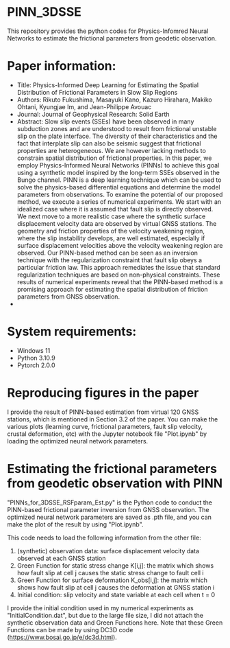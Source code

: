 # PINN_3DSSE
This repository provides the python codes for Physics-Infomred Neural Networks to estimate the frictional parameters from geodetic observation.

# Paper information:
- Title: Physics-Informed Deep Learning for Estimating the Spatial Distribution of Frictional Parameters in Slow Slip Regions
- Authors: Rikuto Fukushima, Masayuki Kano, Kazuro Hirahara, Makiko Ohtani, Kyungjae Im, and Jean-Philippe Avouac
- Journal: Journal of Geophysical Research: Solid Earth
- Abstract: Slow slip events (SSEs) have been observed in many subduction zones and are understood to result from frictional unstable slip on the plate interface. The diversity of their characteristics and the fact that interplate slip can also be seismic suggest that frictional properties are heterogeneous. We are however lacking methods to constrain spatial distribution of frictional properties. In this paper, we employ Physics-Informed Neural Networks (PINNs) to achieve this goal using a synthetic model inspired by the long-term SSEs observed in the Bungo channel. PINN is a deep learning technique which can be used to solve the physics-based differential equations and determine the model parameters from observations. To examine the potential of our proposed method, we execute a series of numerical experiments. We start with an idealized case where it is assumed that fault slip is directly observed. We next move to a more realistic case where the synthetic surface displacement velocity data are observed by virtual GNSS stations. The geometry and friction properties of the velocity weakening region, where the slip instability develops, are well estimated, especially if surface displacement velocities above the velocity weakening region are observed. Our PINN-based method can be seen as an inversion technique with the regularization constraint that fault slip obeys a particular friction law. This approach remediates the issue that standard regularization techniques are based on non-physical constraints. These results of numerical experiments reveal that the PINN-based method is a promising approach for estimating the spatial distribution of friction parameters from GNSS observation.
- 
# System requirements:
- Windows 11
- Python 3.10.9
- Pytorch 2.0.0

# Reproducing figures in the paper
I provide the result of PINN-based estimation from virtual 120 GNSS stations, which is mentioned in Section 3.2 of the paper.
You can make the various plots (learning curve, frictional parameters, fault slip velocity, crustal deformation, etc) with the Jupyter notebook file "Plot.ipynb" by loading the optimized neural network parameters.

# Estimating the frictional parameters from geodetic observation with PINN
"PINNs_for_3DSSE_RSFparam_Est.py" is the Python code to conduct the PINN-based frictional parameter inversion from GNSS observation. The optimized neural network parameters are saved as .pth file, and you can make the plot of the result by using "Plot.ipynb".

This code needs to load the following information from the other file:
1. (synthetic) observation data: surface displacement velocity data observed at each GNSS station
2. Green Function for static stress change K[i,j]: the matrix which shows how fault slip at cell j causes the static stress change to fault cell i
3. Green Function for surface deformation K_obs[i,j]: the matrix which shows how fault slip at cell j causes the deformation at GNSS station i
4. Initial condition:  slip velocity and state variable at each cell when t = 0
   
I provide the initial condition used in my numerical experiments as "InitialCondition.dat", but due to the large file size, I did not attach the synthetic observation data and Green Functions here. Note that these Green Functions can be made by using DC3D code (https://www.bosai.go.jp/e/dc3d.html).
